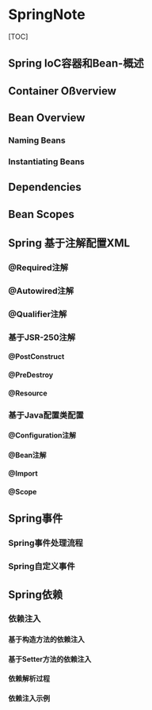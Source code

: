 # SpringNote

[TOC]

## Spring IoC容器和Bean-概述

## Container Oßverview

## Bean Overview

### Naming Beans

### Instantiating Beans 

## Dependencies

## Bean Scopes

## Spring 基于注解配置XML

### @Required注解

### @Autowired注解

### @Qualifier注解

### 基于JSR-250注解

#### @PostConstruct

#### @PreDestroy

#### @Resource

### 基于Java配置类配置

#### @Configuration注解

#### @Bean注解

#### @Import

#### @Scope

## Spring事件

### Spring事件处理流程

### Spring自定义事件

## Spring依赖

### 依赖注入

#### 基于构造方法的依赖注入

#### 基于Setter方法的依赖注入

#### 依赖解析过程

#### 依赖注入示例







